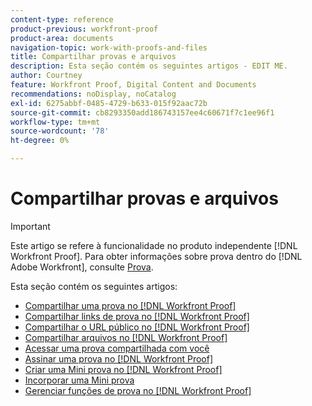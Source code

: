 ```yaml
---
content-type: reference
product-previous: workfront-proof
product-area: documents
navigation-topic: work-with-proofs-and-files
title: Compartilhar provas e arquivos
description: Esta seção contém os seguintes artigos - EDIT ME.
author: Courtney
feature: Workfront Proof, Digital Content and Documents
recommendations: noDisplay, noCatalog
exl-id: 6275abbf-0485-4729-b633-015f92aac72b
source-git-commit: cb8293350add186743157ee4c60671f7c1ee96f1
workflow-type: tm+mt
source-wordcount: '78'
ht-degree: 0%

---
```


# Compartilhar provas e arquivos

>[!IMPORTANT]
>
>Este artigo se refere à funcionalidade no produto independente [!DNL Workfront Proof]. Para obter informações sobre prova dentro do [!DNL Adobe Workfront], consulte [Prova](../../../review-and-approve-work/proofing/proofing.md).

Esta seção contém os seguintes artigos:

* [Compartilhar uma prova no [!DNL Workfront Proof]](../../../workfront-proof/wp-work-proofsfiles/share-proofs-and-files/share-proof.md)
* [Compartilhar links de prova no [!DNL Workfront Proof]](../../../workfront-proof/wp-work-proofsfiles/share-proofs-and-files/share-proof-links.md)
* [Compartilhar o URL público no [!DNL Workfront Proof]](../../../workfront-proof/wp-work-proofsfiles/share-proofs-and-files/share-public-url.md)
* [Compartilhar arquivos no [!DNL Workfront Proof]](../../../workfront-proof/wp-work-proofsfiles/share-proofs-and-files/share-files.md)
* [Acessar uma prova compartilhada com você](../../../workfront-proof/wp-work-proofsfiles/share-proofs-and-files/access-proofs-shared-with-you.md)
* [Assinar uma prova no [!DNL Workfront Proof]](../../../workfront-proof/wp-work-proofsfiles/share-proofs-and-files/subscribe-to-proof.md)
* [Criar uma Mini prova no [!DNL Workfront Proof]](../../../workfront-proof/wp-work-proofsfiles/share-proofs-and-files/create-mini-proof.md)
* [Incorporar uma Mini prova](../../../workfront-proof/wp-work-proofsfiles/share-proofs-and-files/embed-mini-proof.md)
* [Gerenciar funções de prova no [!DNL Workfront Proof]](../../../workfront-proof/wp-work-proofsfiles/share-proofs-and-files/manage-proof-roles.md)
